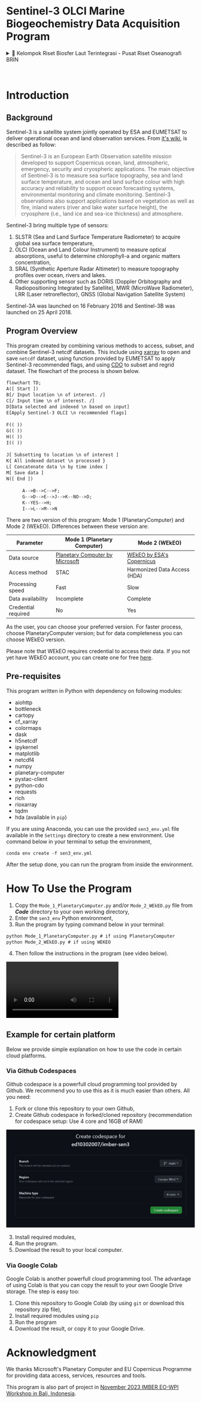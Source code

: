 # Sentinel-3 OLCI Marine Biogeochemistry Data Acquisition Program

<details>
<summary>📝 Kelompok Riset Biosfer Laut Terintegrasi - Pusat Riset Oseanografi BRIN</summary>

&nbsp;

| Member Name | Member Name | 
|:-------------|:-------------|
| Faisal Hamzah | A'an J. Wahyudi |
| Idha Yulia Ikhsani | Afdal |
| Lestari | Rachma Puspitasari |
| Camellia K. Tito| Harmesa | 
| Hanif Budi Prayitno | ✍🏼 **_Edwards Taufiqurrahman_**  | 
| Ita Wulandari | Suci Lastrini |
| M. T. Kaisupy | |

</details>

&nbsp;

# Introduction

## Background

Sentinel-3 is a satellite system jointly operated by ESA and EUMETSAT to deliver operational ocean and land observation services. From [it's wiki](https://sentiwiki.copernicus.eu/web/s3-mission), is described as follow:

> Sentinel-3 is an European Earth Observation satellite mission developed to support Copernicus ocean, land, atmospheric, emergency, security and cryospheric applications.
> The main objective of Sentinel-3 is to measure sea surface topography, sea and land surface temperature, and ocean and land surface colour with high accuracy and reliability to support ocean forecasting systems, environmental monitoring and climate monitoring. Sentinel-3 observations also support applications based on vegetation as well as fire, inland waters (river and lake water surface height), the cryosphere (i.e., land ice and sea-ice thickness) and atmosphere.

Sentinel-3 bring multiple type of sensors:
1. SLSTR (Sea and Land Surface Temperature Radiometer) to acquire global sea surface temperature,
2. OLCI (Ocean and Land Colour Instrument) to measure optical absorptions, useful to determine chlorophyll-a and organic matters concentration,
3. SRAL (Synthetic Aperture Radar Altimeter) to measure topography profiles over ocean, rivers and lakes.
4. Other supporting sensor such as DORIS (Doppler Orbitography and Radiopositioning Integrated by Satellite), MWR (MicroWave Radiometer), LRR (Laser retroreflector), GNSS (Global Navigation Satellite System)

Sentinel-3A was launched on 16 February 2016 and Sentinel-3B was launched on 25 April 2018.

## Program Overview

This program created by combining various methods to access, subset, and combine Sentinel-3 netcdf datasets. This include using [xarray](https://xarray.dev/) to open and save `netcdf` dataset, using function provided by EUMETSAT to apply Sentinel-3 recommended flags, and using [CDO](https://code.mpimet.mpg.de/projects/cdo/wiki/Cdo%7Brbpy%7D)  to subset and regrid dataset. The flowchart of the process is shown below.

```mermaid
flowchart TD;
A([ Start ])
B[/ Input location \n of interest. /]
C[/ Input time \n of interest. /]
D[Data selected and indexed \n based on input]
E[Apply Sentinel-3 OLCI \n recommended flags]

F(( ))
G(( ))
H(( ))
I(( ))

J[ Subsetting to location \n of interest ]
K{ All indexed dataset \n processed }
L[ Concatenate data \n by time index ]
M[ Save data ]
N([ End ])

      A-->B-->C-->F;
      G-->D-->E-->J-->K--NO-->D;
      K--YES-->H;
      I-->L-->M-->N

```

There are two version of this program: Mode 1 (PlanetaryComputer) and Mode 2 (WEkEO). Differences between these version are:

| **Parameter**         | **Mode 1 (Planetary Computer)**      | **Mode 2 (WEkEO)**                | 
|-------------------|---------------------------------|------------------------------|  
| Data source       | [Planetary Computer by Microsoft](https://planetarycomputer.microsoft.com/) | [WEkEO by ESA's Copernicus](https://www.wekeo.eu/)    |
| Access method     | STAC                            | Harmonized Data Access (HDA) |
| Processing speed  | Fast                       | Slow                         |
| Data availability | Incomplete                    | Complete                     |
| Credential required | No | Yes|


As the user, you can choose your preferred version. For faster process, choose PlanetaryComputer version; but for data completeness you can choose WEkEO version. 

Please note that WEkEO requires credential to access their data. If you not yet have WEkEO account, you can create one for free [here](https://www.wekeo.eu/register).

## Pre-requisites

This program written in Python with dependency on following modules:

- aiohttp
- bottleneck
- cartopy
- cf_xarray
- colormaps
- dask
- h5netcdf
- ipykernel
- matplotlib
- netcdf4
- numpy
- planetary-computer
- pystac-client
- python-cdo
- requests
- rich
- rioxarray
- tqdm
- hda (available in `pip`)

If you are using Anaconda, you can use the provided `sen3_env.yml` file available in the `Settings` directory to create a new environment. Use command below in your terminal to setup the environment,

```terminal
conda env create -f sen3_env.yml
```

After the setup done, you can run the program from inside the environment.

# How To Use the Program

1. Copy the `Mode_1_PlanetaryComputer.py` and/or `Mode_2_WEkEO.py` file from **_Code_** directory to your own working directory,
2. Enter the `sen3_env` Python environment, 
3. Run the program by typing command below in your terminal:


```terminal
python Mode_1_PlanetaryComputer.py # if using PlanetaryComputer
python Mode_2_WEkEO.py # if using WEKEO

```

4. Then follow the instructions in the program (see video below).

<video controls src="running_program.mp4" title="Title"></video>


## Example for certain platform

Below we provide simple explanation on how to use the code in certain cloud platforms.

### Via Github Codespaces

Github codespace is a powerfull cloud programming tool provided by Github. We recommend you to use this as it is much easier than others. All you need:

1. Fork or clone this repository to your own Github,
2. Create Github codespace in forked/cloned repository (recommendation for codespace setup: Use 4 core and 16GB of RAM) 

![Recommended codespace setup.](codespaces_3.jpg)

3. Install required modules,
4. Run the program.
5. Download the result to your local computer.


### Via Google Colab

Google Colab is another powerfull cloud programming tool. The advantage of using Colab is that you can copy the result to your own Google Drive storage. The step is easy too:

1. Clone this repository to Google Colab (by using `git` or download this repository zip file),
2. Install required modules using `pip`
3. Run the program
4. Download the result, or copy it to your Google Drive.

# Acknowledgment

We thanks Microsoft's Planetary Computer and EU Copernicus Programme for providing data access, services, resources and tools.

This program is also part of project in [November 2023 IMBER EO-WPI Workshop in Bali, Indonesia](https://futureearth.org/2024/05/14/novel-mentoring-project-equips-the-next-generation-of-marine-monitoring-scientists/).
